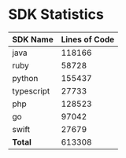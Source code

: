 # SDK Statistics

| SDK Name | Lines of Code |
| -------- | ------------- |
| java | 118166 |
| ruby | 58728 |
| python | 155437 |
| typescript | 27733 |
| php | 128523 |
| go | 97042 |
| swift | 27679 |
| **Total** | 613308 |
